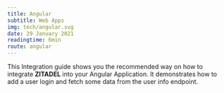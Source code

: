 ```yaml
---
title: Angular
subtitle: Web Apps
img: tech/angular.svg
date: 29 January 2021
readingtime: 6min
route: angular
---
```



This Integration guide shows you the recommended way on how to integrate **ZITADEL** into your Angular Application.
It demonstrates how to add a user login and fetch some data from the user info endpoint.